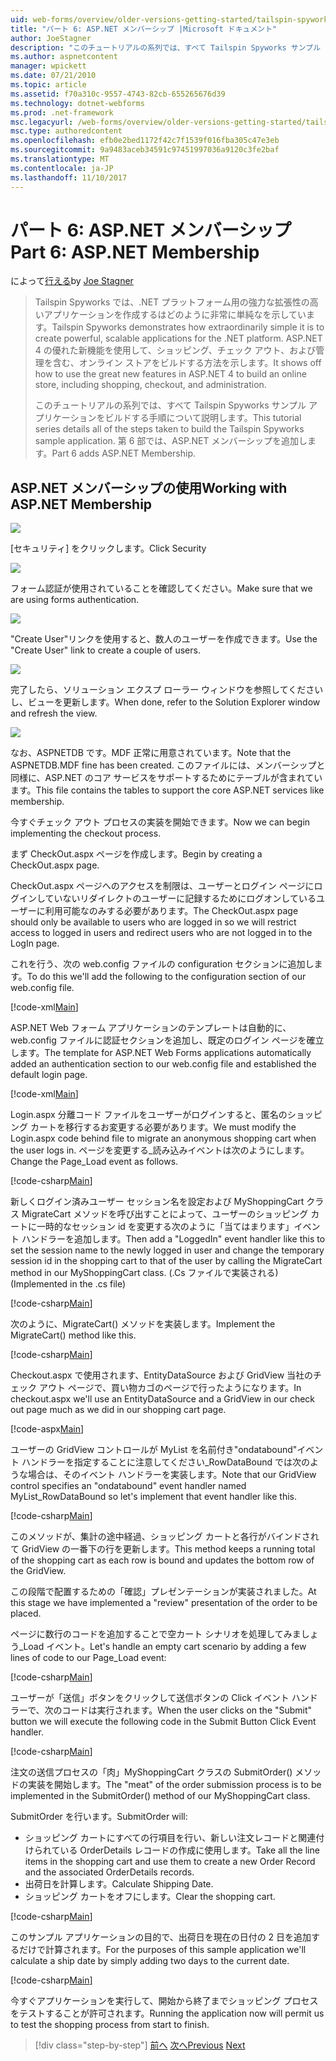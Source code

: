 ```yaml
---
uid: web-forms/overview/older-versions-getting-started/tailspin-spyworks/tailspin-spyworks-part-6
title: "パート 6: ASP.NET メンバーシップ |Microsoft ドキュメント"
author: JoeStagner
description: "このチュートリアルの系列では、すべて Tailspin Spyworks サンプル アプリケーションをビルドする手順について説明します。 第 6 部では、ASP.NET メンバーシップを追加します。"
ms.author: aspnetcontent
manager: wpickett
ms.date: 07/21/2010
ms.topic: article
ms.assetid: f70a310c-9557-4743-82cb-655265676d39
ms.technology: dotnet-webforms
ms.prod: .net-framework
msc.legacyurl: /web-forms/overview/older-versions-getting-started/tailspin-spyworks/tailspin-spyworks-part-6
msc.type: authoredcontent
ms.openlocfilehash: efb0e2bed1172f42c7f1539f016fba305c47e3eb
ms.sourcegitcommit: 9a9483aceb34591c97451997036a9120c3fe2baf
ms.translationtype: MT
ms.contentlocale: ja-JP
ms.lasthandoff: 11/10/2017
---
```

<a name="part-6-aspnet-membership"></a><span data-ttu-id="fe18f-104">パート 6: ASP.NET メンバーシップ</span><span class="sxs-lookup"><span data-stu-id="fe18f-104">Part 6: ASP.NET Membership</span></span>
====================
<span data-ttu-id="fe18f-105">によって[行える](https://github.com/JoeStagner)</span><span class="sxs-lookup"><span data-stu-id="fe18f-105">by [Joe Stagner](https://github.com/JoeStagner)</span></span>

> <span data-ttu-id="fe18f-106">Tailspin Spyworks では、.NET プラットフォーム用の強力な拡張性の高いアプリケーションを作成するはどのように非常に単純なを示しています。</span><span class="sxs-lookup"><span data-stu-id="fe18f-106">Tailspin Spyworks demonstrates how extraordinarily simple it is to create powerful, scalable applications for the .NET platform.</span></span> <span data-ttu-id="fe18f-107">ASP.NET 4 の優れた新機能を使用して、ショッピング、チェック アウト、および管理を含む、オンライン ストアをビルドする方法を示します。</span><span class="sxs-lookup"><span data-stu-id="fe18f-107">It shows off how to use the great new features in ASP.NET 4 to build an online store, including shopping, checkout, and administration.</span></span>
> 
> <span data-ttu-id="fe18f-108">このチュートリアルの系列では、すべて Tailspin Spyworks サンプル アプリケーションをビルドする手順について説明します。</span><span class="sxs-lookup"><span data-stu-id="fe18f-108">This tutorial series details all of the steps taken to build the Tailspin Spyworks sample application.</span></span> <span data-ttu-id="fe18f-109">第 6 部では、ASP.NET メンバーシップを追加します。</span><span class="sxs-lookup"><span data-stu-id="fe18f-109">Part 6 adds ASP.NET Membership.</span></span>


## <a id="_Toc260221672"></a><span data-ttu-id="fe18f-110">ASP.NET メンバーシップの使用</span><span class="sxs-lookup"><span data-stu-id="fe18f-110">Working with ASP.NET Membership</span></span>

![](tailspin-spyworks-part-6/_static/image1.png)

<span data-ttu-id="fe18f-111">[セキュリティ] をクリックします。</span><span class="sxs-lookup"><span data-stu-id="fe18f-111">Click Security</span></span>

![](tailspin-spyworks-part-6/_static/image1.jpg)

<span data-ttu-id="fe18f-112">フォーム認証が使用されていることを確認してください。</span><span class="sxs-lookup"><span data-stu-id="fe18f-112">Make sure that we are using forms authentication.</span></span>

![](tailspin-spyworks-part-6/_static/image2.jpg)

<span data-ttu-id="fe18f-113">"Create User"リンクを使用すると、数人のユーザーを作成できます。</span><span class="sxs-lookup"><span data-stu-id="fe18f-113">Use the "Create User" link to create a couple of users.</span></span>

![](tailspin-spyworks-part-6/_static/image3.jpg)

<span data-ttu-id="fe18f-114">完了したら、ソリューション エクスプ ローラー ウィンドウを参照してくださいし、ビューを更新します。</span><span class="sxs-lookup"><span data-stu-id="fe18f-114">When done, refer to the Solution Explorer window and refresh the view.</span></span>

![](tailspin-spyworks-part-6/_static/image2.png)

<span data-ttu-id="fe18f-115">なお、ASPNETDB です。MDF 正常に用意されています。</span><span class="sxs-lookup"><span data-stu-id="fe18f-115">Note that the ASPNETDB.MDF fine has been created.</span></span> <span data-ttu-id="fe18f-116">このファイルには、メンバーシップと同様に、ASP.NET のコア サービスをサポートするためにテーブルが含まれています。</span><span class="sxs-lookup"><span data-stu-id="fe18f-116">This file contains the tables to support the core ASP.NET services like membership.</span></span>

<span data-ttu-id="fe18f-117">今すぐチェック アウト プロセスの実装を開始できます。</span><span class="sxs-lookup"><span data-stu-id="fe18f-117">Now we can begin implementing the checkout process.</span></span>

<span data-ttu-id="fe18f-118">まず CheckOut.aspx ページを作成します。</span><span class="sxs-lookup"><span data-stu-id="fe18f-118">Begin by creating a CheckOut.aspx page.</span></span>

<span data-ttu-id="fe18f-119">CheckOut.aspx ページへのアクセスを制限は、ユーザーとログイン ページにログインしていないリダイレクトのユーザーに記録するためにログオンしているユーザーに利用可能なのみする必要があります。</span><span class="sxs-lookup"><span data-stu-id="fe18f-119">The CheckOut.aspx page should only be available to users who are logged in so we will restrict access to logged in users and redirect users who are not logged in to the LogIn page.</span></span>

<span data-ttu-id="fe18f-120">これを行う、次の web.config ファイルの configuration セクションに追加します。</span><span class="sxs-lookup"><span data-stu-id="fe18f-120">To do this we'll add the following to the configuration section of our web.config file.</span></span>

[!code-xml[Main](tailspin-spyworks-part-6/samples/sample1.xml)]

<span data-ttu-id="fe18f-121">ASP.NET Web フォーム アプリケーションのテンプレートは自動的に、web.config ファイルに認証セクションを追加し、既定のログイン ページを確立します。</span><span class="sxs-lookup"><span data-stu-id="fe18f-121">The template for ASP.NET Web Forms applications automatically added an authentication section to our web.config file and established the default login page.</span></span>

[!code-xml[Main](tailspin-spyworks-part-6/samples/sample2.xml)]

<span data-ttu-id="fe18f-122">Login.aspx 分離コード ファイルをユーザーがログインすると、匿名のショッピング カートを移行するお変更する必要があります。</span><span class="sxs-lookup"><span data-stu-id="fe18f-122">We must modify the Login.aspx code behind file to migrate an anonymous shopping cart when the user logs in.</span></span> <span data-ttu-id="fe18f-123">ページを変更する\_読み込みイベントは次のようにします。</span><span class="sxs-lookup"><span data-stu-id="fe18f-123">Change the Page\_Load event as follows.</span></span>

[!code-csharp[Main](tailspin-spyworks-part-6/samples/sample3.cs)]

<span data-ttu-id="fe18f-124">新しくログイン済みユーザー セッション名を設定および MyShoppingCart クラス MigrateCart メソッドを呼び出すことによって、ユーザーのショッピング カートに一時的なセッション id を変更する次のように「当てはまります」イベント ハンドラーを追加します。</span><span class="sxs-lookup"><span data-stu-id="fe18f-124">Then add a "LoggedIn" event handler like this to set the session name to the newly logged in user and change the temporary session id in the shopping cart to that of the user by calling the MigrateCart method in our MyShoppingCart class.</span></span> <span data-ttu-id="fe18f-125">(.Cs ファイルで実装される)</span><span class="sxs-lookup"><span data-stu-id="fe18f-125">(Implemented in the .cs file)</span></span>

[!code-csharp[Main](tailspin-spyworks-part-6/samples/sample4.cs)]

<span data-ttu-id="fe18f-126">次のように、MigrateCart() メソッドを実装します。</span><span class="sxs-lookup"><span data-stu-id="fe18f-126">Implement the MigrateCart() method like this.</span></span>

[!code-csharp[Main](tailspin-spyworks-part-6/samples/sample5.cs)]

<span data-ttu-id="fe18f-127">Checkout.aspx で使用されます、EntityDataSource および GridView 当社のチェック アウト ページで、買い物カゴのページで行ったようになります。</span><span class="sxs-lookup"><span data-stu-id="fe18f-127">In checkout.aspx we'll use an EntityDataSource and a GridView in our check out page much as we did in our shopping cart page.</span></span>

[!code-aspx[Main](tailspin-spyworks-part-6/samples/sample6.aspx)]

<span data-ttu-id="fe18f-128">ユーザーの GridView コントロールが MyList を名前付き"ondatabound"イベント ハンドラーを指定することに注意してください\_RowDataBound では次のような場合は、そのイベント ハンドラーを実装します。</span><span class="sxs-lookup"><span data-stu-id="fe18f-128">Note that our GridView control specifies an "ondatabound" event handler named MyList\_RowDataBound so let's implement that event handler like this.</span></span>

[!code-csharp[Main](tailspin-spyworks-part-6/samples/sample7.cs)]

<span data-ttu-id="fe18f-129">このメソッドが、集計の途中経過、ショッピング カートと各行がバインドされて GridView の一番下の行を更新します。</span><span class="sxs-lookup"><span data-stu-id="fe18f-129">This method keeps a running total of the shopping cart as each row is bound and updates the bottom row of the GridView.</span></span>

<span data-ttu-id="fe18f-130">この段階で配置するための「確認」プレゼンテーションが実装されました。</span><span class="sxs-lookup"><span data-stu-id="fe18f-130">At this stage we have implemented a "review" presentation of the order to be placed.</span></span>

<span data-ttu-id="fe18f-131">ページに数行のコードを追加することで空カート シナリオを処理してみましょう\_Load イベント。</span><span class="sxs-lookup"><span data-stu-id="fe18f-131">Let's handle an empty cart scenario by adding a few lines of code to our Page\_Load event:</span></span>

[!code-csharp[Main](tailspin-spyworks-part-6/samples/sample8.cs)]

<span data-ttu-id="fe18f-132">ユーザーが「送信」ボタンをクリックして送信ボタンの Click イベント ハンドラーで、次のコードは実行されます。</span><span class="sxs-lookup"><span data-stu-id="fe18f-132">When the user clicks on the "Submit" button we will execute the following code in the Submit Button Click Event handler.</span></span>

[!code-csharp[Main](tailspin-spyworks-part-6/samples/sample9.cs)]

<span data-ttu-id="fe18f-133">注文の送信プロセスの「肉」MyShoppingCart クラスの SubmitOrder() メソッドの実装を開始します。</span><span class="sxs-lookup"><span data-stu-id="fe18f-133">The "meat" of the order submission process is to be implemented in the SubmitOrder() method of our MyShoppingCart class.</span></span>

<span data-ttu-id="fe18f-134">SubmitOrder を行います。</span><span class="sxs-lookup"><span data-stu-id="fe18f-134">SubmitOrder will:</span></span>

- <span data-ttu-id="fe18f-135">ショッピング カートにすべての行項目を行い、新しい注文レコードと関連付けられている OrderDetails レコードの作成に使用します。</span><span class="sxs-lookup"><span data-stu-id="fe18f-135">Take all the line items in the shopping cart and use them to create a new Order Record and the associated OrderDetails records.</span></span>
- <span data-ttu-id="fe18f-136">出荷日を計算します。</span><span class="sxs-lookup"><span data-stu-id="fe18f-136">Calculate Shipping Date.</span></span>
- <span data-ttu-id="fe18f-137">ショッピング カートをオフにします。</span><span class="sxs-lookup"><span data-stu-id="fe18f-137">Clear the shopping cart.</span></span>


[!code-csharp[Main](tailspin-spyworks-part-6/samples/sample10.cs)]

<span data-ttu-id="fe18f-138">このサンプル アプリケーションの目的で、出荷日を現在の日付の 2 日を追加するだけで計算されます。</span><span class="sxs-lookup"><span data-stu-id="fe18f-138">For the purposes of this sample application we'll calculate a ship date by simply adding two days to the current date.</span></span>

[!code-csharp[Main](tailspin-spyworks-part-6/samples/sample11.cs)]

<span data-ttu-id="fe18f-139">今すぐアプリケーションを実行して、開始から終了までショッピング プロセスをテストすることが許可されます。</span><span class="sxs-lookup"><span data-stu-id="fe18f-139">Running the application now will permit us to test the shopping process from start to finish.</span></span>

>[!div class="step-by-step"]
<span data-ttu-id="fe18f-140">[前へ](tailspin-spyworks-part-5.md)
[次へ](tailspin-spyworks-part-7.md)</span><span class="sxs-lookup"><span data-stu-id="fe18f-140">[Previous](tailspin-spyworks-part-5.md)
[Next](tailspin-spyworks-part-7.md)</span></span>
